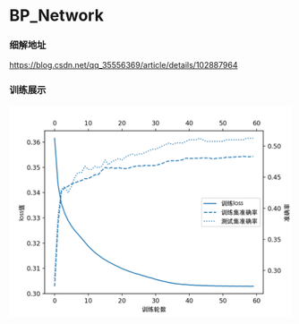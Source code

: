 # BP_Network
### 细解地址
https://blog.csdn.net/qq_35556369/article/details/102887964
### 训练展示
![Example image2](https://github.com/HuiyanWen/BP_Network/blob/master/loss.png) 
